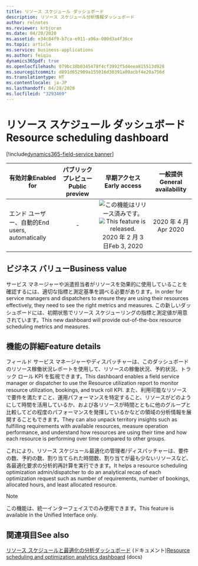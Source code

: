 ```yaml
---
title: リソース スケジュール ダッシュボード
description: リソース スケジュール分析情報ダッシュボード
author: relnotes
ms.reviewer: krbjoran
ms.date: 04/20/2020
ms.assetid: e34c84f9-b7ca-e911-a96a-000d3a4f36ce
ms.topic: article
ms.service: business-applications
ms.author: feiqiu
dynamics365pdf: true
ms.openlocfilehash: 079bc38b0345478f4cf3992f5d4eea815513d928
ms.sourcegitcommit: d891d652909a155016d30391a09acbf4e20a756d
ms.translationtype: HT
ms.contentlocale: ja-JP
ms.lasthandoff: 04/28/2020
ms.locfileid: "3293469"
---
```

# <a name="resource-scheduling-dashboard"></a><span data-ttu-id="55e06-103">リソース スケジュール ダッシュボード</span><span class="sxs-lookup"><span data-stu-id="55e06-103">Resource scheduling dashboard</span></span>
[!include[dynamics365-field-service banner](../includes/dynamics365-field-service.md)]

| <span data-ttu-id="55e06-104">有効対象</span><span class="sxs-lookup"><span data-stu-id="55e06-104">Enabled for</span></span>    |  <span data-ttu-id="55e06-105">パブリック プレビュー</span><span class="sxs-lookup"><span data-stu-id="55e06-105">Public preview</span></span> | <span data-ttu-id="55e06-106">早期アクセス</span><span class="sxs-lookup"><span data-stu-id="55e06-106">Early access</span></span> | <span data-ttu-id="55e06-107">一般提供</span><span class="sxs-lookup"><span data-stu-id="55e06-107">General availability</span></span> | 
| ---------- | :----------: |:----------: |:----------: |
|<span data-ttu-id="55e06-108">エンド ユーザー、自動的</span><span class="sxs-lookup"><span data-stu-id="55e06-108">End users, automatically</span></span>|-|<span data-ttu-id="55e06-109">![この機能はリリース済みです。](/dynamics365-release-plan/media/green-checkmark.png "この機能はリリース済みです。")</span><span class="sxs-lookup"><span data-stu-id="55e06-109">![This feature is released.](/dynamics365-release-plan/media/green-checkmark.png "This feature is released.")</span></span> <span data-ttu-id="55e06-110">2020 年 2 月 3 日</span><span class="sxs-lookup"><span data-stu-id="55e06-110">Feb 3, 2020</span></span>| <span data-ttu-id="55e06-111">2020 年 4 月</span><span class="sxs-lookup"><span data-stu-id="55e06-111">Apr 2020</span></span>|


## <a name="business-value"></a><span data-ttu-id="55e06-112">ビジネス バリュー</span><span class="sxs-lookup"><span data-stu-id="55e06-112">Business value</span></span>
<!-- bv start -->
<span data-ttu-id="55e06-113">サービス マネージャーや派遣担当者がリソースを効果的に使用していることを確認するには、適切な指標と測定基準を調べる必要があります。</span><span class="sxs-lookup"><span data-stu-id="55e06-113">In order for service managers and dispatchers to ensure they are using their resources effectively, they need to see the right metrics and measures.</span></span> <span data-ttu-id="55e06-114">この新しいダッシュボードには、初期状態でリソース スケジューリングの指標と測定値が用意されています。</span><span class="sxs-lookup"><span data-stu-id="55e06-114">This new dashboard will provide out-of-the-box resource scheduling metrics and measures.</span></span>
<!-- bv end -->



## <a name="feature-details"></a><span data-ttu-id="55e06-115">機能の詳細</span><span class="sxs-lookup"><span data-stu-id="55e06-115">Feature details</span></span>
<!--feature detail start -->
<span data-ttu-id="55e06-116">フィールド サービス マネージャーやディスパッチャーは、このダッシュボードのリソース稼働状況レポートを使用して、リソースの稼働状況、予約状況、トラック ロール KPI を監視できます。</span><span class="sxs-lookup"><span data-stu-id="55e06-116">This dashboard enables a field service manager or dispatcher to use the Resource utilization report to monitor resource utilization, bookings, and truck roll KPI.</span></span> <span data-ttu-id="55e06-117">また、利用可能なリソースで要件を満たすこと、運用パフォーマンスを特定すること、リソースがどのようにして時間を活用しているか、および各リソースが時間とともに他のグループと比較してどの程度のパフォーマンスを発揮しているかなどの領域の分析情報を展開することもできます。</span><span class="sxs-lookup"><span data-stu-id="55e06-117">They can also unpack territory insights such as fulfilling requirements with available resources, measure operation performance, and understand how resources are using their time and how each resource is performing over time compared to other groups.</span></span>

<span data-ttu-id="55e06-118">これにより、リソース スケジュール最適化の管理者/ディスパッチャーは、要件の数、予約の数、割り当てられた時間数、割り当てが最も少ないリソースなど、各最適化要求の分析的再計算を実行できます。</span><span class="sxs-lookup"><span data-stu-id="55e06-118">It helps a resource scheduling optimization admin/dispatcher to do an analytical recap of each optimization request such as number of requirements, number of bookings, allocated hours, and least allocated resource.</span></span>
<!--feature detail end -->


> [!NOTE]
> <span data-ttu-id="55e06-119">この機能は、統一インターフェイスでのみ使用できます。</span><span class="sxs-lookup"><span data-stu-id="55e06-119">This feature is available in the Unified Interface only.</span></span>







## <a name="see-also"></a><span data-ttu-id="55e06-120">関連項目</span><span class="sxs-lookup"><span data-stu-id="55e06-120">See also</span></span>
<!--docs start-->
<span data-ttu-id="55e06-121">[リソース スケジュールと最適化の分析ダッシュボード](https://docs.microsoft.com/dynamics365/field-service/scheduling-analytics-reports) (ドキュメント)</span><span class="sxs-lookup"><span data-stu-id="55e06-121">[Resource scheduling and optimization analytics dashboard](https://docs.microsoft.com/dynamics365/field-service/scheduling-analytics-reports) (docs)</span></span>
<!--docs end-->
